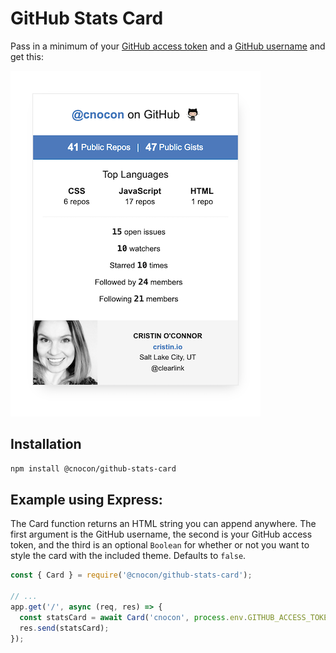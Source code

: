 # GitHub Stats Card

Pass in a minimum of your [GitHub access token](https://docs.github.com/en/free-pro-team@latest/github/authenticating-to-github/creating-a-personal-access-token) and a [GitHub username](https://docs.github.com/en/free-pro-team@latest/github/setting-up-and-managing-your-github-user-account/remembering-your-github-username-or-email) and get this:

![Widget Screenshot](github-stats-card-screenshot.png)

## Installation

```bash
npm install @cnocon/github-stats-card
```

## Example using Express:

The Card function returns an HTML string you can append anywhere. The first argument is the GitHub username, the second is your GitHub access token, and the third is an optional `Boolean` for whether or not you want to style the card with the included theme. Defaults to `false`.

```js
const { Card } = require('@cnocon/github-stats-card');

// ...
app.get('/', async (req, res) => {
  const statsCard = await Card('cnocon', process.env.GITHUB_ACCESS_TOKEN, true);
  res.send(statsCard);
});
```
